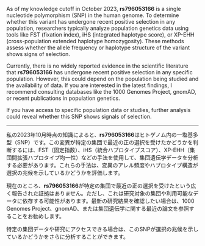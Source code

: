 As of my knowledge cutoff in October 2023, **rs796053166** is a single nucleotide polymorphism (SNP) in the human genome. To determine whether this variant has undergone recent positive selection in any population, researchers typically analyze population genetics data using tools like FST (fixation index), iHS (integrated haplotype score), or XP-EHH (cross-population extended haplotype homozygosity). These methods assess whether the allele frequency or haplotype structure of the variant shows signs of selection.

Currently, there is no widely reported evidence in the scientific literature that **rs796053166** has undergone recent positive selection in any specific population. However, this could depend on the population being studied and the availability of data. If you are interested in the latest findings, I recommend consulting databases like the 1000 Genomes Project, gnomAD, or recent publications in population genetics.

If you have access to specific population data or studies, further analysis could reveal whether this SNP shows signals of selection.

---

私の2023年10月時点の知識によると、**rs796053166**はヒトゲノム内の一塩基多型（SNP）です。この変異が特定の集団で最近の正の選択を受けたかどうかを判断するには、FST（固定指数）、iHS（統合ハプロタイプスコア）、XP-EHH（集団間拡張ハプロタイプ均一性）などの手法を使用して、集団遺伝学データを分析する必要があります。これらの手法は、変異のアレル頻度やハプロタイプ構造が選択の兆候を示しているかどうかを評価します。

現在のところ、**rs796053166**が特定の集団で最近の正の選択を受けたという広く報告された証拠はありません。ただし、これは研究対象の集団や利用可能なデータに依存する可能性があります。最新の研究結果を確認したい場合は、1000 Genomes Project、gnomAD、または集団遺伝学に関する最近の論文を参照することをお勧めします。

特定の集団データや研究にアクセスできる場合は、このSNPが選択の兆候を示しているかどうかをさらに分析することができます。